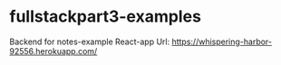 # fullstackpart3-examples

Backend for notes-example React-app
Url: https://whispering-harbor-92556.herokuapp.com/ 
